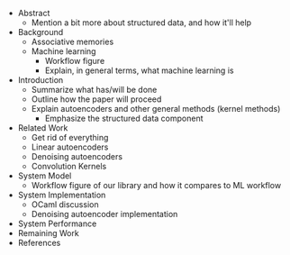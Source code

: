 * Abstract
    * Mention a bit more about structured data, and how it'll help 
* Background 
    * Associative memories
    * Machine learning
        * Workflow figure
        * Explain, in general terms, what machine learning is
* Introduction
    * Summarize what has/will be done
    * Outline how the paper will proceed
    * Explain autoencoders and other general methods (kernel methods)
        * Emphasize the structured data component
* Related Work
    * Get rid of everything
    * Linear autoencoders
    * Denoising autoencoders
    * Convolution Kernels
* System Model
    * Workflow figure of our library and how it compares to ML workflow
* System Implementation
    * OCaml discussion
    * Denoising autoencoder implementation
* System Performance
* Remaining Work
* References 

